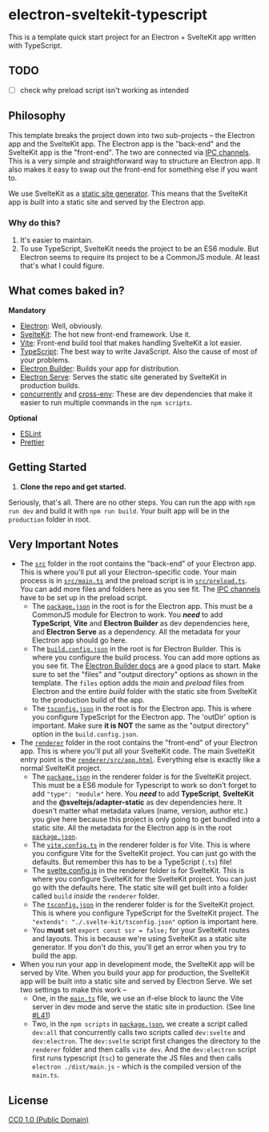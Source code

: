 # electron-sveltekit-typescript
This is a template quick start project for an Electron + SvelteKit app written with TypeScript.

## TODO
- [ ] check why preload script isn't working as intended

## Philosophy
This template breaks the project down into two sub-projects – the Electron app and the SvelteKit app. The Electron app is the "back-end" and the SvelteKit app is the "front-end". The two are connected via [IPC channels](https://www.electronjs.org/docs/latest/tutorial/ipc). This is a very simple and straightforward way to structure an Electron app. It also makes it easy to swap out the front-end for something else if you want to.

We use SvelteKit as a [static site generator](https://kit.svelte.dev/docs/adapter-static). This means that the SvelteKit app is _built_ into a static site and served by the Electron app.

### Why do this?
1. It's easier to maintain.
2. To use TypeScript, SvelteKit needs the project to be an ES6 module. But Electron seems to require its project to be a CommonJS module. At least that's what I could figure.

## What comes baked in?
**Mandatory**
- [Electron](https://www.electronjs.org/): Well, obviously.
- [SvelteKit](https://kit.svelte.dev/): The hot new front-end framework. Use it.
- [Vite](https://vitejs.dev/): Front-end build tool that makes handling SvelteKit a lot easier.
- [TypeScript](https://www.typescriptlang.org/): The best way to write JavaScript. Also the cause of most of your problems.
- [Electron Builder](https://www.electron.build/): Builds your app for distribution.
- [Electron Serve](https://github.com/sindresorhus/electron-serve): Serves the static site generated by SvelteKit in production builds.
- [concurrently](https://www.npmjs.com/package/concurrently) and [cross-env](https://www.npmjs.com/package/cross-env): These are dev dependencies that make it easier to run multiple commands in the `npm scripts`.

**Optional**
- [ESLint](https://eslint.org/)
- [Prettier](https://prettier.io/)

## Getting Started
1. **Clone the repo and get started.**

Seriously, that's all. There are no other steps. You can run the app with `npm run dev` and build it with `npm run build`. Your built app will be in the `production` folder in root.

## Very Important Notes
- The [`src`](src/) folder in the root contains the "back-end" of your Electron app. This is where you'll put all your Electron-specific code. Your main process is in [`src/main.ts`](src/main.ts) and the preload script is in [`src/preload.ts`](src/preload.ts). You can add more files and folders here as you see fit. The [IPC channels](https://www.electronjs.org/docs/latest/tutorial/ipc) have to be set up in the preload script.
    - The [`package.json`](./package.json) in the root is for the Electron app. This must be a CommonJS module for Electron to work. You _**need**_ to add **TypeScript**, **Vite** and **Electron Builder** as dev dependencies here, and **Electron Serve** as a dependency. All the metadata for your Electron app should go here.
    - The [`build.config.json`](./build.config.json) in the root is for Electron Builder. This is where you configure the build process. You can add more options as you see fit. The [Electron Builder docs](https://www.electron.build/configuration/configuration) are a good place to start. Make sure to set the "files" and "output directory" options as shown in the template. The `files` option adds the _main_ and _preload_ files from Electron and the entire _build_ folder with the static site from SvelteKit to the production build of the app.
    - The [`tsconfig.json`](./tsconfig.json) in the root is for the Electron app. This is where you configure TypeScript for the Electron app. The 'outDir' option is important. Make sure **it is NOT** the same as the "output directory" option in the `build.config.json`.
- The [`renderer`](renderer/) folder in the root contains the "front-end" of your Electron app. This is where you'll put all your SvelteKit code. The main SvelteKit entry point is the [`renderer/src/app.html`](renderer/src/app.html). Everything else is exactly like a normal SvelteKit project.
    - The [`package.json`](./renderer/package.json) in the renderer folder is for the SvelteKit project. This must be a ES6 module for Typescript to work so don't forget to add `"type": "module"` here. You _**need**_ to add **TypeScript**, **SvelteKit** and the **@sveltejs/adapter-static** as dev dependencies here. It doesn't matter what metadata values (name, version, author etc.) you give here because this project is only going to get bundled into a static site. All the metadata for the Electron app is in the root [`package.json`](./package.json).
    - The [`vite.config.ts`](./renderer/vite.config.ts) in the renderer folder is for Vite. This is where you configure Vite for the SvelteKit project. You can just go with the defaults. But remember this has to be a TypeScript (`.ts`) file!
    - The [svelte.config.js](./renderer/svelte.config.js) in the renderer folder is for SvelteKit. This is where you configure SvelteKit for the SvelteKit project. You can just go with the defaults here. The static site will get built into a folder called `build` _inside_ the `renderer` folder.
    - The [`tsconfig.json`](./renderer/tsconfig.json) in the renderer folder is for the SvelteKit project. This is where you configure TypeScript for the SvelteKit project. The `"extends": "./.svelte-kit/tsconfig.json"` option is important here.
    - You **must** set `export const ssr = false;` for your SvelteKit routes and layouts. This is because we're using SvelteKit as a static site generator. If you don't do this, you'll get an error when you try to build the app.
- When you run your app in development mode, the SvelteKit app will be served by Vite. When you build your app for production, the SvelteKit app will be built into a static site and served by Electron Serve. We set two settings to make this work –
    - One, in the [`main.ts`](./src/main.ts) file, we use an if-else block to launc the Vite server in dev mode and serve the static site in production. (See line [#L41](./src/main.ts#L41))
    - Two, in the `npm scripts` in [`package.json`](./package.json), we create a script called `dev:all` that concurrently calls two scripts called `dev:svelte` and `dev:electron`. The `dev:svelte` script first changes the directory to the `renderer` folder and then calls `vite dev`. And the `dev:electron` script first runs typescript (`tsc`) to generate the JS files and then calls `electron ./dist/main.js` - which is the compiled version of the `main.ts`.

## License

[CC0 1.0 (Public Domain)](LICENSE.md)

